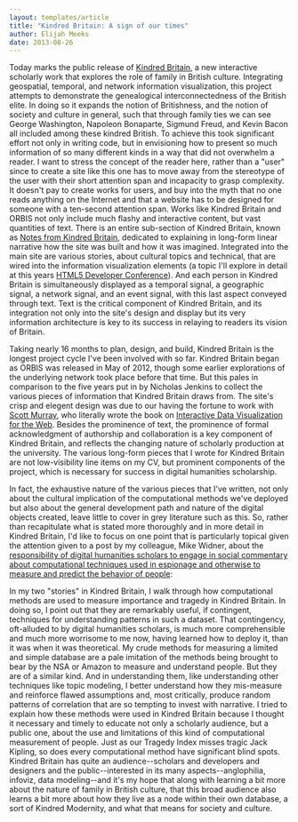 ```yaml
---
layout: templates/article
title: "Kindred Britain: A sign of our times"
author: Elijah Meeks
date: 2013-08-26
---
```


Today marks the public release of [Kindred Britain](http://kindred.stanford.edu), a new interactive scholarly work that explores the role of family in British culture. Integrating geospatial, temporal, and network information visualization, this project attempts to demonstrate the genealogical interconnectedness of the British elite. In doing so it expands the notion of Britishness, and the notion of society and culture in general, such that through family ties we can see George Washington, Napoleon Bonaparte, Sigmund Freud, and Kevin Bacon all included among these kindred British. To achieve this took significant effort not only in writing code, but in envisioning how to present so much information of so many different kinds in a way that did not overwhelm a reader. I want to stress the concept of the reader here, rather than a "user" since to create a site like this one has to move away from the stereotype of the user with their short attention span and incapacity to grasp complexity. It doesn't pay to create works for users, and buy into the myth that no one reads anything on the Internet and that a website has to be designed for someone with a ten-second attention span. Works like Kindred Britain and ORBIS not only include much flashy and interactive content, but vast quantities of text. There is an entire sub-section of Kindred Britain, known as [Notes from Kindred Britain](http://kindred.stanford.edu/notes.html), dedicated to explaining in long-form linear narrative how the site was built and how it was imagined. Integrated into the main site are various stories, about cultural topics and technical, that are wired into the information visualization elements (a topic I'll explore in detail at this years [HTML5 Developer Conference](http://html5devconf.com/speakers/elijah_meeks.html)). And each person in Kindred Britain is simultaneously displayed as a temporal signal, a geographic signal, a network signal, and an event signal, with this last aspect conveyed through text. Text is the critical component of Kindred Britain, and its integration not only into the site's design and display but its very information architecture is key to its success in relaying to readers its vision of Britain.


Taking nearly 16 months to plan, design, and build, Kindred Britain is the longest project cycle I've been involved with so far. Kindred Britain began as ORBIS was released in May of 2012, though some earlier explorations of the underlying network took place before that time. But this pales in comparison to the five years put in by Nicholas Jenkins to collect the various pieces of information that Kindred Britain draws from. The site's crisp and elegent design was due to our having the fortune to work with [Scott Murray](http://alignedleft.com/), who literally wrote the book on [Interactive Data Visualization for the Web](http://shop.oreilly.com/product/0636920026938.do). Besides the prominence of text, the prominence of formal acknowledgment of authorship and collaboration is a key component of Kindred Britain, and reflects the changing nature of scholarly production at the university. The various long-form pieces that I wrote for Kindred Britain are not low-visibility line items on my CV, but prominent components of the project, which is necessary for success in digital humanities scholarship.


In fact, the exhaustive nature of the various pieces that I've written, not only about the cultural implication of the computational methods we've deployed but also about the general development path and nature of the digital objects created, leave little to cover in grey literature such as this. So, rather than recapitulate what is stated more thoroughly and in more detail in Kindred Britain, I'd like to focus on one point that is particularly topical given the attention given to a post by my colleague, Mike Widner, about the [responsibility of digital humanities scholars to engage in social commentary about computational techniques used in espionage and otherwise to measure and predict the behavior of people](https://people.stanford.edu/widner/content/digital-humanists-lack-response-surveillance-state):


In my two "stories" in Kindred Britain, I walk through how computational methods are used to measure importance and tragedy in Kindred Britain. In doing so, I point out that they are remarkably useful, if contingent, techniques for understanding patterns in such a dataset. That contingency, oft-alluded to by digital humanities scholars, is much more comprehensible and much more worrisome to me now, having learned how to deploy it, than it was when it was theoretical. My crude methods for measuring a limited and simple database are a pale imitation of the methods being brought to bear by the NSA or Amazon to measure and understand people. But they are of a similar kind. And in understanding them, like understanding other techniques like topic modeling, I better understand how they mis-measure and reinforce flawed assumptions and, most critically, produce random patterns of correlation that are so tempting to invest with narrative. I tried to explain how these methods were used in Kindred Britain because I thought it necessary and timely to educate not only a scholarly audience, but a public one, about the use and limitations of this kind of computational measurement of people. Just as our Tragedy Index misses tragic Jack Kipling, so does every computational method have significant blind spots. Kindred Britain has quite an audience--scholars and developers and designers and the public--interested in its many aspects--anglophilia, infoviz, data modeling--and it's my hope that along with learning a bit more about the nature of family in British culture, that this broad audience also learns a bit more about how they live as a node within their own database, a sort of Kindred Modernity, and what that means for society and culture.


